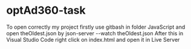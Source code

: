 # optAd360-task
To open correctly my project firstly use gitbash in folder JavaScript and open theOldest.json 
by json-server --watch theOldest.json 
After this in Visual Studio Code right click on index.html and open it in Live Server

